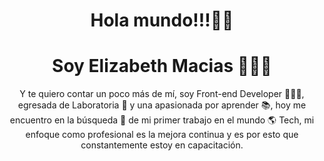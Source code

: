<div align="center">
  <h1> Hola mundo!!!👋🏻</h1>
  <h1>Soy Elizabeth Macias 🙋🏻‍♀️</h1>
  <p>
    Y te quiero contar un poco más de mí, soy Front-end Developer 👩🏻‍💻, egresada de Laboratoria 💛 y una apasionada por aprender 📚, hoy me encuentro en la búsqueda 🔎 de mi primer trabajo en el mundo 🌎 Tech, mi enfoque como profesional es la mejora continua y es por esto que constantemente estoy en capacitación.
  </p>
</div>
